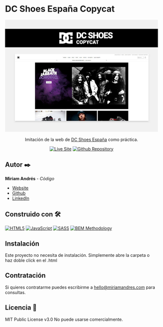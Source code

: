 # DC Shoes España Copycat

![DC-Shoes-Copycat](./design/desktop-preview.jpg)

<div align="center">
  
  Imitación de la web de [DC Shoes España](https://www.dcshoes.es/) como práctica.

  [![Live Site](https://img.shields.io/static/v1?label=&message=Live%20Site&color=775da0&style=for-the-badge)](https://miriandres.github.io/DC-Shoes-Copycat/)
  [![Github Repository](https://img.shields.io/static/v1?label=&message=Github%20Repository&color=775da0&style=for-the-badge&logo=github&logoColor=white)](https://github.com/miriandres/DC-Shoes-Copycat/)
  
</div>

## Autor ✒️
**Miriam Andrés** - *Código*
* [Website](https://miriamandres.com)
* [Github](https://github.com/miriandres)
* [LinkedIn](www.linkedin.com/in/miriandres)

## Construido con 🛠️
[![HTML5](https://img.shields.io/badge/HTML5-E34F26?style=for-the-badge&logo=html5&logoColor=white)](https://www.w3schools.com/html/)
[![JavaScript](https://img.shields.io/static/v1?label=&message=JavaScript&color=f7df1e&logo=javascript&logoColor=black&style=for-the-badge)](https://www.javascript.com/)
[![SASS](https://img.shields.io/static/v1?label=&message=SASS&color=CC6699&logo=sass&logoColor=white&style=for-the-badge)](https://www.typescriptlang.org/)
[![BEM Methodology](https://img.shields.io/static/v1?label=&message=BEM%20Methodology&color=17A1E6&logo=bem&logoColor=white&style=for-the-badge)](http://getbem.com/)

## Instalación 
Este proyecto no necesita de instalación. Simplemente abre la carpeta o haz doble click en el .html
  
## Contratación
Si quieres contratarme puedes escribirme a hello@miriamandres.com para consultas.

## Licencia 📄
MIT Public License v3.0
No puede usarse comercialmente.